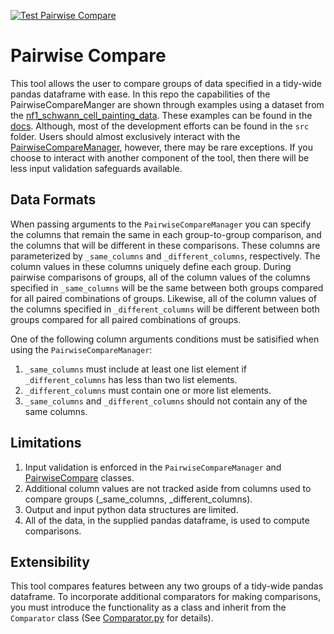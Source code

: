 [![Test Pairwise Compare](https://github.com/WayScience/pairwise_compare/actions/workflows/python-app.yml/badge.svg)](https://github.com/WayScience/pairwise_compare/actions/workflows/python-app.yml)
# Pairwise Compare
This tool allows the user to compare groups of data specified in a tidy-wide pandas dataframe with ease.
In this repo the capabilities of the PairwiseCompareManger are shown through examples using a dataset from the [nf1_schwann_cell_painting_data](https://github.com/WayScience/nf1_schwann_cell_painting_data).
These examples can be found in the [docs](https://github.com/WayScience/pairwise_compare/tree/main/docs).
Although, most of the development efforts can be found in the `src` folder.
Users should almost exclusively interact with the [PairwiseCompareManager](https://github.com/WayScience/pairwise_compare/blob/main/src/comparison_tools/PairwiseCompareManager.py), however, there may be rare exceptions.
If you choose to interact with another component of the tool, then there will be less input validation safeguards available.

## Data Formats
When passing arguments to the `PairwiseCompareManager` you can specify the columns that remain the same in each group-to-group comparison, and the columns that will be different in these comparisons.
These columns are parameterized by `_same_columns` and `_different_columns`, respectively.
The column values in these columns uniquely define each group.
During pairwise comparisons of groups, all of the column values of the columns specified in `_same_columns` will be the same between both groups compared for all paired combinations of groups.
Likewise, all of the column values of the columns specified in `_different_columns` will be different between both groups compared for all paired combinations of groups.

One of the following column arguments conditions must be satisified when using the `PairwiseCompareManager`:
1. `_same_columns` must include at least one list element if `_different_columns` has less than two list elements.
2. `_different_columns` must contain one or more list elements.
3. `_same_columns` and `_different_columns` should not contain any of the same columns.

## Limitations
1. Input validation is enforced in the `PairwiseCompareManager` and [PairwiseCompare](https://github.com/WayScience/pairwise_compare/blob/main/src/comparison_tools/PairwiseCompare.py) classes.
2. Additional column values are not tracked aside from columns used to compare groups (_same_columns, _different_columns).
3. Output and input python data structures are limited.
4. All of the data, in the supplied pandas dataframe, is used to compute comparisons.

## Extensibility
This tool compares features between any two groups of a tidy-wide pandas dataframe.
To incorporate additional comparators for making comparisons, you must introduce the functionality as a class and inherit from the `Comparator` class (See [Comparator.py](https://github.com/WayScience/pairwise_compare/blob/main/src/comparators/Comparator.py) for details).
